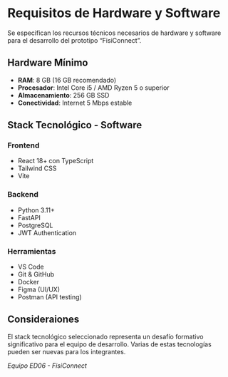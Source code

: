 # Requisitos de Hardware y Software
Se especifican los recursos técnicos necesarios de hardware y software para el desarrollo del
prototipo “FisiConnect”.

## Hardware Mínimo
- **RAM**: 8 GB (16 GB recomendado)
- **Procesador**: Intel Core i5 / AMD Ryzen 5 o superior
- **Almacenamiento**: 256 GB SSD
- **Conectividad**: Internet 5 Mbps estable

## Stack Tecnológico - Software
### Frontend
- React 18+ con TypeScript
- Tailwind CSS
- Vite

### Backend
- Python 3.11+
- FastAPI
- PostgreSQL
- JWT Authentication

### Herramientas
- VS Code
- Git & GitHub
- Docker
- Figma (UI/UX)
- Postman (API testing)

## Consideraiones
El stack tecnológico seleccionado representa un desafío formativo significativo para el
equipo de desarrollo. Varias de estas tecnologías pueden ser nuevas para los integrantes.

*Equipo ED06 - FisiConnect*
